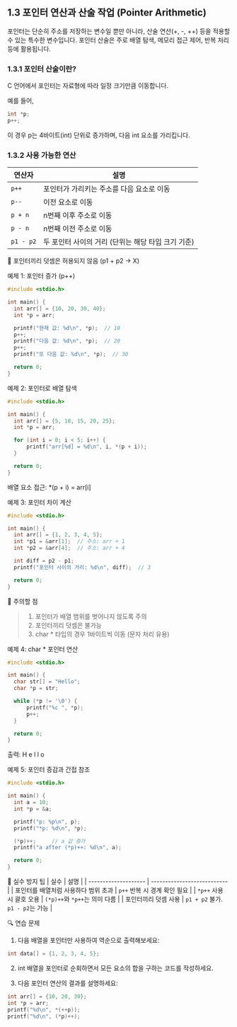 ## 1.3 포인터 연산과 산술 작업 (Pointer Arithmetic)  
포인터는 단순히 주소를 저장하는 변수일 뿐만 아니라, 산술 연산(+, -, ++) 등을 적용할 수 있는 특수한 변수입니다. 포인터 산술은 주로 배열 탐색, 메모리 접근 제어, 반복 처리 등에 활용됩니다.

### 1.3.1 포인터 산술이란?
C 언어에서 포인터는 자료형에 따라 일정 크기만큼 이동합니다.

예를 들어,
```c
int *p;
p++;
```
이 경우 p는 4바이트(int) 단위로 증가하며, 다음 int 요소를 가리킵니다.

### 1.3.2 사용 가능한 연산
| 연산자       | 설명                             |
| --------- | ------------------------------ |
| `p++`     | 포인터가 가리키는 주소를 다음 요소로 이동        |
| `p--`     | 이전 요소로 이동                      |
| `p + n`   | n번째 이후 주소로 이동                  |
| `p - n`   | n번째 이전 주소로 이동                  |
| `p1 - p2` | 두 포인터 사이의 거리 (단위는 해당 타입 크기 기준) |

📌 포인터끼리 덧셈은 허용되지 않음 (p1 + p2 → X)

예제 1: 포인터 증가 (p++)
```c
#include <stdio.h>

int main() {
  int arr[] = {10, 20, 30, 40};
  int *p = arr;

  printf("현재 값: %d\n", *p);  // 10
  p++;
  printf("다음 값: %d\n", *p);  // 20
  p++;
  printf("또 다음 값: %d\n", *p);  // 30

  return 0;
}
```

예제 2: 포인터로 배열 탐색
```c
#include <stdio.h>

int main() {
  int arr[] = {5, 10, 15, 20, 25};
  int *p = arr;

  for (int i = 0; i < 5; i++) {
      printf("arr[%d] = %d\n", i, *(p + i));
  }

  return 0;
}
```

배열 요소 접근: *(p + i) = arr[i]

예제 3: 포인터 차이 계산
```c
#include <stdio.h>

int main() {
  int arr[] = {1, 2, 3, 4, 5};
  int *p1 = &arr[1];  // 주소: arr + 1
  int *p2 = &arr[4];  // 주소: arr + 4

  int diff = p2 - p1;
  printf("포인터 사이의 거리: %d\n", diff);  // 3

  return 0;
}
```
📌 주의할 점
> 1. 포인터가 배열 범위를 벗어나지 않도록 주의
> 2. 포인터끼리 덧셈은 불가능
> 3. char * 타입의 경우 1바이트씩 이동 (문자 처리 유용)

예제 4: char * 포인터 연산
```c
#include <stdio.h>

int main() {
  char str[] = "Hello";
  char *p = str;

  while (*p != '\0') {
      printf("%c ", *p);
      p++;
  }

  return 0;
}
```

출력: H e l l o

예제 5: 포인터 증감과 간접 참조
```c
#include <stdio.h>

int main() {
  int a = 10;
  int *p = &a;

  printf("p: %p\n", p);
  printf("*p: %d\n", *p);

  (*p)++;     // a 값 증가
  printf("a after (*p)++: %d\n", a);

  return 0;
}
```  

📌 실수 방지 팁
| 실수                   | 설명                          |
| -------------------- | --------------------------- |
| 포인터를 배열처럼 사용하다 범위 초과 | `p++` 반복 시 경계 확인 필요         |
| `*p++` 사용 시 괄호 오용    | `(*p)++`와 `*p++`는 의미 다름     |
| 포인터끼리 덧셈 사용          | `p1 + p2` 불가. `p1 - p2`는 가능 |

🔍 연습 문제

1. 다음 배열을 포인터만 사용하여 역순으로 출력해보세요:
```c
int data[] = {1, 2, 3, 4, 5};
```

2. int 배열을 포인터로 순회하면서 모든 요소의 합을 구하는 코드를 작성하세요.

3. 다음 포인터 연산의 결과를 설명하세요:
```c
int arr[] = {10, 20, 30};
int *p = arr;
printf("%d\n", *(++p));
printf("%d\n", (*p)++);
```
